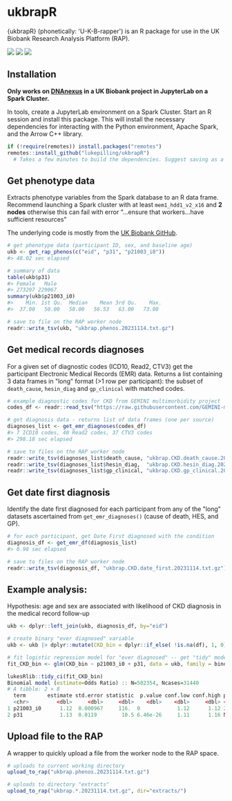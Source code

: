 # ukbrapR
{ukbrapR} (phonetically: 'U-K-B-rapper') is an R package for use in the UK Biobank Research Analysis Platform (RAP).

<!-- badges: start -->
[![](https://img.shields.io/badge/version-0.0.2-informational.svg)](https://github.com/lukepilling/ukbrapR)
[![](https://img.shields.io/github/last-commit/lukepilling/ukbrapR.svg)](https://github.com/lukepilling/ukbrapR/commits/master)
[![](https://img.shields.io/badge/lifecycle-experimental-orange)](https://www.tidyverse.org/lifecycle/#experimental)
<!-- badges: end -->

## Installation

**Only works on [DNAnexus](https://ukbiobank.dnanexus.com) in a UK Biobank project in JupyterLab on a Spark Cluster.**

In tools, create a JupyterLab environment on a Spark Cluster. Start an R session and install this package. This will install the necessary dependencies for interacting with the Python environment, Apache Spark, and the Arrow C++ library.

```r
if (!require(remotes)) install.packages("remotes")
remotes::install_github("lukepilling/ukbrapR")
  # Takes a few minutes to build the dependencies. Suggest saving as a snapshot.
```

## Get phenotype data

Extracts phenotype variables from the Spark database to an R data frame. Recommend launching a Spark cluster with at least `mem1_hdd1_v2_x16` and **2 nodes** otherwise this can fail with error "...ensure that workers...have sufficient resources"

The underlying code is mostly from the [UK Biobank GitHub](https://github.com/UK-Biobank/UKB-RAP-Notebooks/blob/main/NBs_Prelim/105_export_participant_data_to_r.ipynb). 

```r
# get phenotype data (participant ID, sex, and baseline age)
ukb <- get_rap_phenos(c("eid", "p31", "p21003_i0"))
#> 48.02 sec elapsed

# summary of data
table(ukb$p31)
#> Female   Male 
#> 273297 229067
summary(ukb$p21003_i0)
#>    Min. 1st Qu.  Median    Mean 3rd Qu.    Max. 
#>  37.00   50.00   58.00   56.53   63.00   73.00 

# save to file on the RAP worker node
readr::write_tsv(ukb, "ukbrap.phenos.20231114.txt.gz")
```

## Get medical records diagnoses

For a given set of diagnostic codes (ICD10, Read2, CTV3) get the participant Electronic Medical Records (EMR) data. Returns a list containing 3 data frames in "long" format (>1 row per participant): the subset of `death_cause`, `hesin_diag` and `gp_clinical` with matched codes.

```r
# example diagnostic codes for CKD from GEMINI multimorbidity project
codes_df <- readr::read_tsv("https://raw.githubusercontent.com/GEMINI-multimorbidity/diagnostic_codes/main/codelists/CKD.txt")

# get diagnosis data - returns list of data frames (one per source)
diagnoses_list <- get_emr_diagnoses(codes_df)
#> 7 ICD10 codes, 40 Read2 codes, 37 CTV3 codes 
#> 298.18 sec elapsed

# save to files on the RAP worker node
readr::write_tsv(diagnoses_list$death_cause, "ukbrap.CKD.death_cause.20231114.txt.gz")
readr::write_tsv(diagnoses_list$hesin_diag,  "ukbrap.CKD.hesin_diag.20231114.txt.gz")
readr::write_tsv(diagnoses_list$gp_clinical, "ukbrap.CKD.gp_clinical.20231114.txt.gz")
```

## Get date first diagnosis

Identify the date first diagnosed for each participant from any of the "long" datasets ascertained from `get_emr_diagnoses()` (cause of death, HES, and GP).

```r
# for each participant, get Date First diagnosed with the condition
diagnosis_df <- get_emr_df(diagnosis_list)
#> 0.98 sec elapsed

# save to files on the RAP worker node
readr::write_tsv(diagnosis_df, "ukbrap.CKD.date_first.20231114.txt.gz")
```

## Example analysis:

Hypothesis: age and sex are associated with likelihood of CKD diagnosis in the medical record follow-up 

```r 
ukb <- dplyr::left_join(ukb, diagnosis_df, by="eid")

# create binary "ever diagnosed" variable
ukb <- ukb |> dplyr::mutate(CKD_bin = dplyr::if_else( !is.na(df), 1, 0))

# fit logistic regression model for "ever diagnosed" -- get "tidy" model output
fit_CKD_bin <- glm(CKD_bin ~ p21003_i0 + p31, data = ukb, family = binomial)

lukesRlib::tidy_ci(fit_CKD_bin)
Binomial model (estimate=Odds Ratio) :: N=502354, Ncases=31440
# A tibble: 2 × 8
  term       estimate std.error statistic  p.value conf.low conf.high p.extreme 
  <chr>         <dbl>     <dbl>     <dbl>    <dbl>    <dbl>     <dbl> <chr>     
1 p21003_i0      1.12  0.000967     116.  0            1.12      1.12 2.42e-2938
2 p31            1.13  0.0119        10.5 6.46e-26     1.11      1.16 NA 
```

## Upload file to the RAP

A wrapper to quickly upload a file from the worker node to the RAP space.

```r
# uploads to current working directory
upload_to_rap("ukbrap.phenos.20231114.txt.gz")

# uploads to directory "extracts"
upload_to_rap("ukbrap.*.20231114.txt.gz", dir="extracts/")
```


